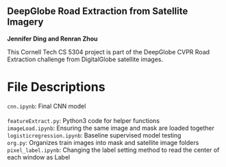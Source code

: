 ## DeepGlobe Road Extraction from Satellite Imagery

**Jennifer Ding and Renran Zhou**

This Cornell Tech CS 5304 project is part of the DeepGlobe CVPR Road Extraction challenge from DigitalGlobe satellite images.

# File Descriptions
```cnn.ipynb```: Final CNN model <br>
<br>
```featureExtract.py```: Python3 code for helper functions <br>
```imageLoad.ipynb```: Ensuring the same image and mask are loaded together <br>
```logisticregression.ipynb```: Baseline supervised model testing <br>
```org.py```: Organizes train images into mask and satellite image folders <br>
```pixel_label.ipynb```: Changing the label setting method to read the center of each window as Label <br>

